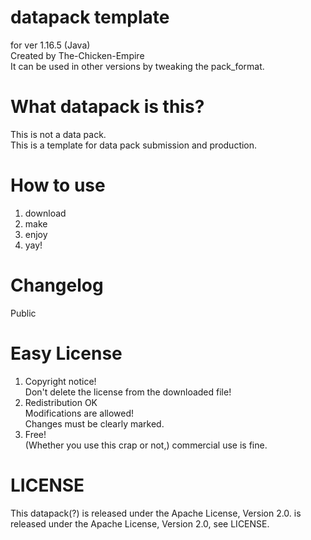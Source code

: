 # datapack template
for ver 1.16.5 (Java)  
Created by The-Chicken-Empire  
It can be used in other versions by tweaking the pack_format.  

# What datapack is this?
This is not a data pack.  
This is a template for data pack submission and production.

# How to use
1. download
2. make
3. enjoy
4. yay!

# Changelog
Public

# Easy License
1. Copyright notice!  
Don't delete the license from the downloaded file!  
2. Redistribution OK  
Modifications are allowed!  
Changes must be clearly marked.  
4. Free!  
(Whether you use this crap or not,) commercial use is fine.  

# LICENSE
This datapack(?) is released under the Apache License, Version 2.0. is released under the Apache License, Version 2.0, see LICENSE.  
